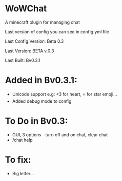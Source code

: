 # WoWChat
A minecraft plugin for managing chat

Last version of config you can see in config.yml file <p> <p>
Last Config Version: Beta 0.3<p>
Last Version: BETA v.0.3<p>
Last Built: Bv0.3.1

# Added in Bv0.3.1:
- Unicode support e.g: <3 for heart, :star: for star emoji... 
- Added debug mode to config
# To Do in Bv0.3:
- GUI, 3 options - turn off and on chat, clear chat
- /chat help
# To fix:
- Big letter...








